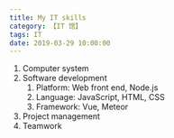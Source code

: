 ```yaml
---
title: My IT skills
category: 【IT 馆】
tags: IT
date: 2019-03-29 10:00:00
---
```


1. Computer system
2. Software development
    1. Platform: Web front end, Node.js
    2. Language: JavaScript, HTML, CSS
    3. Framework: Vue, Meteor
3. Project management
4. Teamwork
